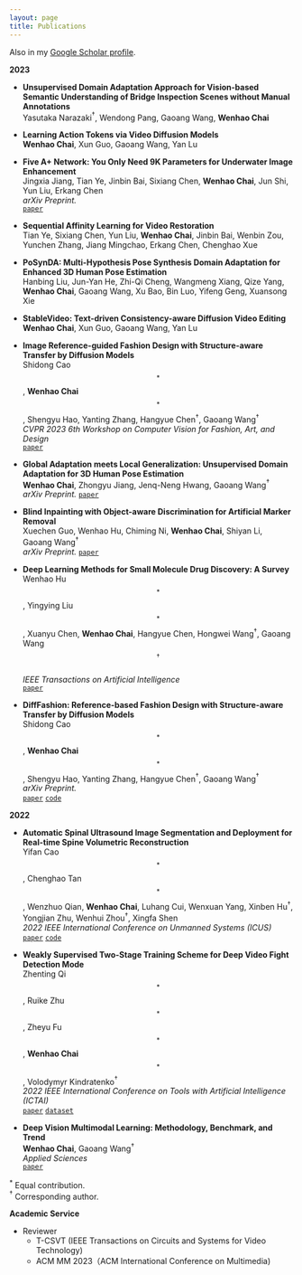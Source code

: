 ```yaml
---
layout: page
title: Publications
---
```


Also in my <a href="https://scholar.google.com/citations?user=SL--7UMAAAAJ&hl=en" target="_blank">Google Scholar profile</a>.

**2023**

- **Unsupervised Domain Adaptation Approach for Vision-based Semantic Understanding of Bridge Inspection Scenes without Manual Annotations**  
  Yasutaka Narazaki$^\dagger$, Wendong Pang, Gaoang Wang, **Wenhao Chai**

- **Learning Action Tokens via Video Diffusion Models**  
  **Wenhao Chai**, Xun Guo, Gaoang Wang, Yan Lu   

- **Five A+ Network: You Only Need 9K Parameters for Underwater Image Enhancement**  
  Jingxia Jiang, Tian Ye, Jinbin Bai, Sixiang Chen, **Wenhao Chai**, Jun Shi, Yun Liu, Erkang Chen  
  *arXiv Preprint.*  
  [`paper`](https://arxiv.org/abs/2305.08824)   

- **Sequential Affinity Learning for Video Restoration**  
  Tian Ye, Sixiang Chen, Yun Liu, **Wenhao Chai**, Jinbin Bai, Wenbin Zou, Yunchen Zhang, Jiang Mingchao, Erkang Chen, Chenghao Xue   

- **PoSynDA: Multi-Hypothesis Pose Synthesis Domain Adaptation for Enhanced 3D Human Pose Estimation**  
  Hanbing Liu, Jun-Yan He, Zhi-Qi Cheng, Wangmeng Xiang, Qize Yang, **Wenhao Chai**, Gaoang Wang, Xu Bao, Bin Luo, Yifeng Geng, Xuansong Xie  

- **StableVideo: Text-driven Consistency-aware Diffusion Video Editing**  
  **Wenhao Chai**, Xun Guo, Gaoang Wang, Yan Lu   

- **Image Reference-guided Fashion Design with Structure-aware Transfer by Diffusion Models**  
  Shidong Cao$$^*$$, **Wenhao Chai**$$^*$$, Shengyu Hao, Yanting Zhang, Hangyue Chen$^\dagger$, Gaoang Wang$^\dagger$   
  *CVPR 2023 6th Workshop on Computer Vision for Fashion, Art, and Design*  
  [`paper`](https://arxiv.org/abs/2302.06826)

- **Global Adaptation meets Local Generalization: Unsupervised Domain Adaptation for 3D Human Pose Estimation**   
  **Wenhao Chai**, Zhongyu Jiang, Jenq-Neng Hwang, Gaoang Wang$^\dagger$  
  *arXiv Preprint.*
  [`paper`](https://arxiv.org/abs/2303.16456)

- **Blind Inpainting with Object-aware Discrimination for Artificial Marker Removal**  
  Xuechen Guo, Wenhao Hu, Chiming Ni, **Wenhao Chai**, Shiyan Li, Gaoang Wang$^\dagger$   
  *arXiv Preprint.*
  [`paper`](https://arxiv.org/abs/2303.15124)

- **Deep Learning Methods for Small Molecule Drug Discovery: A Survey**  
  Wenhao Hu$$^*$$, Yingying Liu$$^*$$, Xuanyu Chen, **Wenhao Chai**, Hangyue Chen, Hongwei Wang$^\dagger$, Gaoang Wang$$^\dagger$$   
  *IEEE Transactions on Artificial Intelligence*  
  [`paper`](https://arxiv.org/abs/2303.00313)

- **DiffFashion: Reference-based Fashion Design with Structure-aware Transfer by Diffusion Models**   
  Shidong Cao$$^*$$, **Wenhao Chai**$$^*$$, Shengyu Hao, Yanting Zhang, Hangyue Chen$^\dagger$, Gaoang Wang$^\dagger$   
  *arXiv Preprint.*  
  [`paper`](https://arxiv.org/abs/2302.06826)
  [`code`](https://github.com/Rem105-210/DiffFashion)

**2022**

- **Automatic Spinal Ultrasound Image Segmentation and Deployment for Real-time Spine Volumetric Reconstruction**   
  Yifan Cao$$^*$$, Chenghao Tan$$^*$$, Wenzhuo Qian, **Wenhao Chai**, Luhang Cui, Wenxuan Yang, Xinben Hu$^\dagger$, Yongjian Zhu, Wenhui Zhou$^\dagger$, Xingfa Shen  
  *2022 IEEE International Conference on Unmanned Systems (ICUS)*  
  [`paper`](https://ieeexplore.ieee.org/document/9987127/)
  [`code`](https://github.com/rese1f/Spinal-Segmentation-and-3D-Reconstruction)


- **Weakly Supervised Two-Stage Training Scheme for Deep Video Fight Detection Mode**  
  Zhenting Qi$$^*$$, Ruike Zhu$$^*$$, Zheyu Fu$$^*$$, **Wenhao Chai**$$^*$$, Volodymyr Kindratenko$^\dagger$  
  *2022 IEEE International Conference on Tools with Artificial Intelligence (ICTAI)*  
  [`paper`](https://arxiv.org/abs/2209.11477)
  [`dataset`](https://github.com/rese1f/VideoFightDetection)


- **Deep Vision Multimodal Learning: Methodology, Benchmark, and Trend**  
  **Wenhao Chai**, Gaoang Wang$^\dagger$  
  *Applied Sciences*  
  [`paper`](https://www.mdpi.com/2076-3417/12/13/6588)


$^*$ Equal contribution.  
$^\dagger$ Corresponding author.

**Academic Service**

- Reviewer
  - T-CSVT (IEEE Transactions on Circuits and Systems for Video Technology)
  - ACM MM 2023（ACM International Conference on Multimedia)
